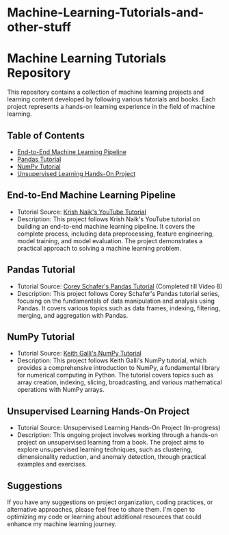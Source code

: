 # Machine-Learning-Tutorials-and-other-stuff

# Machine Learning Tutorials Repository

This repository contains a collection of machine learning projects and learning content developed by following various tutorials and books. Each project represents a hands-on learning experience in the field of machine learning.

## Table of Contents

- [End-to-End Machine Learning Pipeline](#end-to-end-machine-learning-pipeline)
- [Pandas Tutorial](#pandas-tutorial)
- [NumPy Tutorial](#numpy-tutorial)
- [Unsupervised Learning Hands-On Project](#unsupervised-learning-hands-on-project)

## End-to-End Machine Learning Pipeline

- Tutorial Source: [Krish Naik's YouTube Tutorial](https://youtube.com/playlist?list=PLZoTAELRMXVPS-dOaVbAux22vzqdgoGhG)
- Description: This project follows Krish Naik's YouTube tutorial on building an end-to-end machine learning pipeline. It covers the complete process, including data preprocessing, feature engineering, model training, and model evaluation. The project demonstrates a practical approach to solving a machine learning problem.

## Pandas Tutorial

- Tutorial Source: [Corey Schafer's Pandas Tutorial](https://www.youtube.com/playlist?list=PL-osiE80TeTsWmV9i9c58mdDCSskIFdDS) (Completed till Video 8)
- Description: This project follows Corey Schafer's Pandas tutorial series, focusing on the fundamentals of data manipulation and analysis using Pandas. It covers various topics such as data frames, indexing, filtering, merging, and aggregation with Pandas.

## NumPy Tutorial

- Tutorial Source: [Keith Galli's NumPy Tutorial](https://www.youtube.com/watch?v=QUT1VHiLmmI)
- Description: This project follows Keith Galli's NumPy tutorial, which provides a comprehensive introduction to NumPy, a fundamental library for numerical computing in Python. The tutorial covers topics such as array creation, indexing, slicing, broadcasting, and various mathematical operations with NumPy arrays.

## Unsupervised Learning Hands-On Project

- Tutorial Source: Unsupervised Learning Hands-On Project (In-progress)
- Description: This ongoing project involves working through a hands-on project on unsupervised learning from a book. The project aims to explore unsupervised learning techniques, such as clustering, dimensionality reduction, and anomaly detection, through practical examples and exercises.

## Suggestions

If you have any suggestions on project organization, coding practices, or alternative approaches, please feel free to share them. I'm open to optimizing my code or learning about additional resources that could enhance my machine learning journey.
